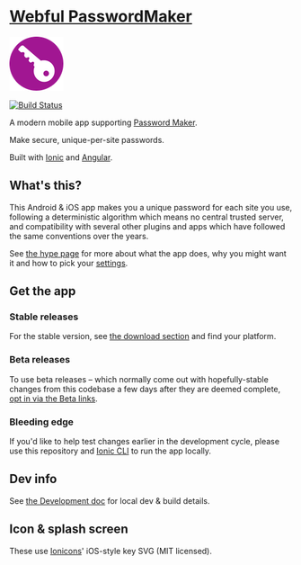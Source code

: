 # [Webful PasswordMaker](https://passwordmaker.webful.uk)

![Icon](./resources/android/icon/drawable-xhdpi-icon.png)

[![Build Status](https://app.travis-ci.com/webful-ltd/passwordmaker.svg?branch=main)](https://app.travis-ci.com/github/webful-ltd/passwordmaker)

A modern mobile app supporting [Password Maker](https://passwordmaker.org/).

Make secure, unique-per-site passwords.

Built with [Ionic](https://ionicframework.com/) and [Angular](https://angular.io/).

## What's this?

This Android & iOS app makes you a unique password for each site you use, following a
deterministic algorithm which means no central trusted server, and compatibility with
several other plugins and apps which have followed the same conventions over the years.

See [the hype page](https://passwordmaker.webful.uk) for more about
what the app does, why you might want it and how to pick your [settings](https://passwordmaker.webful.uk/#settings).

## Get the app

### Stable releases

For the stable version, see [the download section](https://passwordmaker.webful.uk/#download) and find your platform.

### Beta releases

To use beta releases – which normally come out with hopefully-stable changes from
this codebase a few days after they are deemed complete, [opt in via the Beta links](https://passwordmaker.webful.uk/#beta).

### Bleeding edge

If you'd like to help test changes earlier in the development cycle, please use this
repository and [Ionic CLI](https://github.com/ionic-team/ionic-cli) to run the app locally.

## Dev info

See [the Development doc](doc/Development.md) for local dev & build details.

## Icon & splash screen

These use [Ionicons](https://ionicons.com/)' iOS-style key SVG (MIT licensed).
